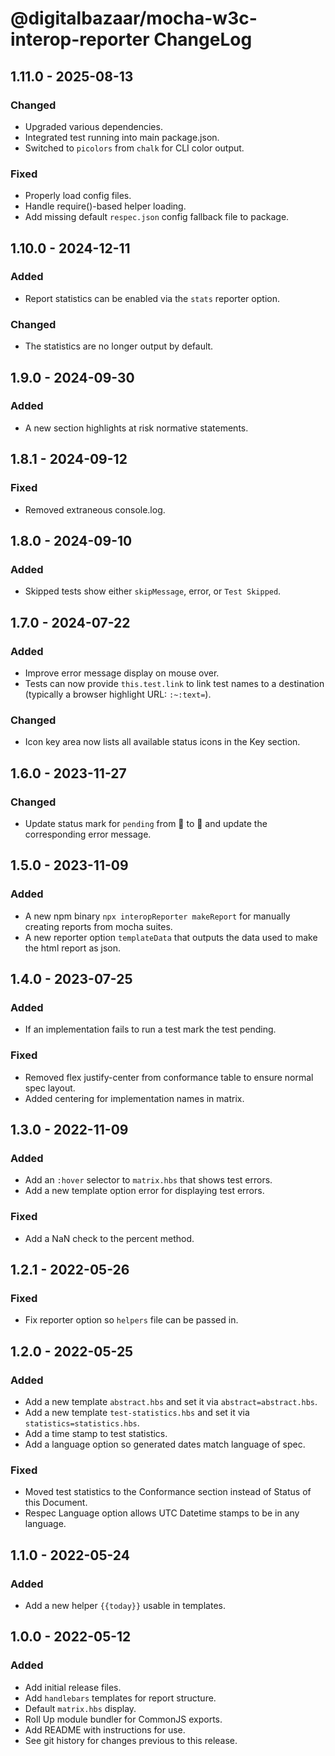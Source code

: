 # @digitalbazaar/mocha-w3c-interop-reporter ChangeLog

## 1.11.0 - 2025-08-13

### Changed
- Upgraded various dependencies.
- Integrated test running into main package.json.
- Switched to `picolors` from `chalk` for CLI color output.

### Fixed
- Properly load config files.
- Handle require()-based helper loading.
- Add missing default `respec.json` config fallback file to package.

## 1.10.0 - 2024-12-11

### Added
- Report statistics can be enabled via the `stats` reporter option.

### Changed
- The statistics are no longer output by default.

## 1.9.0 - 2024-09-30

### Added
- A new section highlights at risk normative statements.

## 1.8.1 - 2024-09-12

### Fixed
- Removed extraneous console.log.

## 1.8.0 - 2024-09-10

### Added
- Skipped tests show either `skipMessage`, error, or `Test Skipped`.

## 1.7.0 - 2024-07-22

### Added
- Improve error message display on mouse over.
- Tests can now provide `this.test.link` to link test names to a destination
  (typically a browser highlight URL: `:~:text=`).

### Changed
- Icon key area now lists all available status icons in the Key section.

## 1.6.0 - 2023-11-27

### Changed
- Update status mark for `pending` from 🛑 to 🚫 and update the corresponding
  error message.

## 1.5.0 - 2023-11-09

### Added
- A new npm binary `npx interopReporter makeReport` for manually creating reports from mocha suites.
- A new reporter option `templateData` that outputs the data used to make the html report as json.

## 1.4.0 - 2023-07-25

### Added
- If an implementation fails to run a test mark the test pending.

### Fixed
- Removed flex justify-center from conformance table to ensure normal spec layout.
- Added centering for implementation names in matrix.

## 1.3.0 - 2022-11-09

### Added
- Add an `:hover` selector to `matrix.hbs` that shows test errors.
- Add a new template option error for displaying test errors.

### Fixed
- Add a NaN check to the percent method.

## 1.2.1 - 2022-05-26

### Fixed
- Fix reporter option so `helpers` file can be passed in.

## 1.2.0 - 2022-05-25

### Added
- Add a new template `abstract.hbs` and set it via `abstract=abstract.hbs`.
- Add a new template `test-statistics.hbs` and set it via `statistics=statistics.hbs`.
- Add a time stamp to test statistics.
- Add a language option so generated dates match language of spec.

### Fixed
- Moved test statistics to the Conformance section instead of Status of this Document.
- Respec Language option allows UTC Datetime stamps to be in any language.

## 1.1.0 - 2022-05-24

### Added
- Add a new helper `{{today}}` usable in templates.

## 1.0.0 - 2022-05-12

### Added
- Add initial release files.
- Add `handlebars` templates for report structure.
- Default `matrix.hbs` display.
- Roll Up module bundler for CommonJS exports.
- Add README with instructions for use.
- See git history for changes previous to this release.
